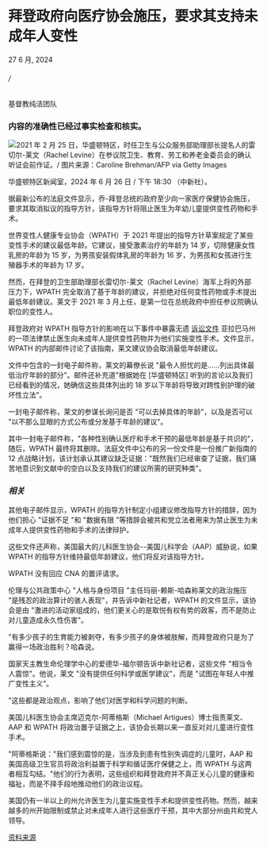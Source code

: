 # 拜登政府向医疗协会施压，要求其支持未成年人变性

27 6 月, 2024

###### /

基督教纯洁团队

### 内容的准确性已经过事实检查和核实。

![2021 年 2 月 25 日，华盛顿特区，时任卫生与公众服务部助理部长提名人的雷切尔-莱文（Rachel Levine）在参议院卫生、教育、劳工和养老金委员会的确认听证会前作证。/ 图片来源：Caroline Brehman/AFP via Getty Images](https://i0.wp.com/christianpure.com/wp-content/uploads/2024/06/rachel-levine-getty.jpg?quality=89&ssl=1)

华盛顿特区新闻室，2024 年 6 月 26 日 / 下午 18:30 （中新社）。

据最新公布的法庭文件显示，乔-拜登总统的政府至少向一家医疗保健协会施压，要求其取消拟议的指导方针，该指导方针将阻止医生为年幼儿童提供变性药物和手术。

世界变性人健康专业协会（WPATH）于 2021 年提出的指导方针草案规定了某些变性手术的建议最低年龄。它建议，接受激素治疗的年龄为 14 岁，切除健康女性乳房的年龄为 15 岁，为男孩安装假体乳房的年龄为 16 岁，为男孩和女孩进行生殖器手术的年龄为 17 岁。

然而，在拜登的卫生部助理部长雷切尔-莱文（Rachel Levine）海军上将的外部压力下，WPATH 完全取消了基于年龄的建议，并拒绝对任何变性药物或手术提出最低年龄建议。莱文于 2021 年 3 月上任，是第一位在总统政府中担任参议院确认职位的变性人。

拜登政府对 WPATH 指导方针的影响在以下事件中暴露无遗 [诉讼文件](https://storage.courtlistener.com/recap/gov.uscourts.almd.77755/gov.uscourts.almd.77755.591.24.pdf) 亚拉巴马州的一项法律禁止医生向未成年人提供变性药物并为他们实施变性手术。文件显示，WPATH 的内部邮件讨论了该指南，莱文建议协会取消最低年龄建议。

文件中包含的一封电子邮件称，莱文的幕僚长说 "最令人担忧的是......列出具体最低治疗年龄的部分"。邮件还补充道"根据她在 [华盛顿特区] 听到的言论以及我们已经看到的情况，她确信这些具体列出的 18 岁以下年龄将导致对跨性别护理的破坏性立法"。

一封电子邮件称，莱文的参谋长询问是否 "可以去掉具体的年龄"，以及是否可以 "以不那么显眼的方式公布或分发基于年龄的建议"。

其中一封电子邮件称，"各种性别确认医疗和手术干预的最低年龄是基于共识的"，随后，WPATH 最终将其删除。法庭文件中公布的另一份文件是一份推广新指南的 12 点战略计划，该计划承认其建议缺乏证据："既然我们已经审查了证据，我们痛苦地意识到文献中的空白以及支持我们的建议所需的研究种类"。

### _相关_

其他电子邮件显示，WPATH 的指导方针制定小组建议修改指导方针的措辞，因为他们担心 "证据不足 "和 "数据有限 "等措辞会被共和党立法者用来为禁止医生为未成年人提供变性药物和手术的法律辩护。

这些文件还声称，美国最大的儿科医生协会--美国儿科学会（AAP）威胁说，如果 WPATH 的指导方针维持最低年龄建议，他们将反对该指导方针。

WPATH 没有回应 CNA 的置评请求。

伦理与公共政策中心 "人格与身份项目 "主任玛丽-赖斯-哈森称莱文的政治施压 "是残忍的政治算计的骇人表现"，并告诉中新社记者，WPATH 的文件显示，该协会是由 "激进的活动家组成的，他们更关心的是取悦有权有势的政客，而不是防止对儿童造成永久性伤害"。

"有多少孩子的生育能力被剥夺，有多少孩子的身体被肢解，而拜登政府只是为了赢得一场政治胜利？哈森说。

国家天主教生命伦理学中心的爱德华-福尔顿告诉中新社记者，这些文件 "相当令人震惊"。他说，莱文 "没有提供任何科学或医学建议"，而是 "试图在年轻人中推广变性主义"。

"这些都是政治观点，影响了他们对医学和科学问题的判断。

美国儿科医生协会主席迈克尔-阿蒂格斯（Michael Artigues）博士指责莱文、AAP 和 WPATH 将政治置于证据之上，该协会长期以来一直反对对儿童进行变性手术。

"阿蒂格斯说："我们感到震惊的是，当涉及到患有性别失调症的儿童时，AAP 和美国高级卫生官员将政治利益置于科学和循证医疗保健之上，而 WPATH 与这两者相互勾结。"他们的行为表明，这些组织和拜登政府并不真正关心儿童的健康和福祉，而是不择手段地推动他们的政治议程。

美国仍有一半以上的州允许医生为儿童实施变性手术和提供变性药物。然而，越来越多的州开始限制或禁止对未成年人进行这些医疗干预，其中大部分州由共和党人领导。

[资料来源](https://www.catholicnewsagency.com/news/258115/biden-administration-pressured-healthcare-association-to-back-sex-changes-for-minors)